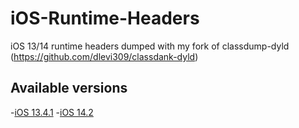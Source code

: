 # iOS-Runtime-Headers
iOS 13/14 runtime headers dumped with my fork of classdump-dyld (https://github.com/dlevi309/classdank-dyld)

## Available versions

-[iOS 13.4.1]()
-[iOS 14.2]()